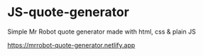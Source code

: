 # JS-quote-generator
Simple Mr Robot quote generator made with html, css &amp; plain JS


https://mrrobot-quote-generator.netlify.app 
